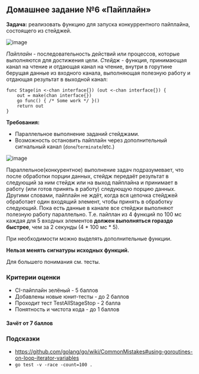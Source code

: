## Домашнее задание №6 «Пайплайн»
**Задача:** реализовать функцию для запуска конкуррентного пайплайна, состоящего из стейджей.

![image](https://github.com/user-attachments/assets/e0ba8726-3ecf-4ce5-b6e7-f797281e3eba)


*Пайплайн* - последовательность действий или процессов, которые выполняются для достижения цели.
*Стейдж* - функция, принимающая канал на чтение и отдающая канал на чтение, внутри в горутине берущая данные из входного канала, выполняющая полезную работу и отдающая результат в выходной канал:
```golang
func Stage(in <-chan interface{}) (out <-chan interface{}) {
    out = make(chan interface{})
    go func() { /* Some work */ }()
    return out
}
```

**Требования:**
- Параллельное выполнение заданий стейджами.
- Возможность остановить пайплайн через дополнительный  сигнальный канал (`done`/`terminate`/etc.)

![image](https://github.com/user-attachments/assets/19461acf-384d-45b2-9040-024a24976b07)

Параллельное(конкурентное) выполнение задач подразумевает, что после обработки порции данных, стейдж передаёт результат в следующий за ним стейдж или на выход пайплайна и принимает в работу (или готов принять в работу) следующую порцию данных. Другими словами, пайплайн не ждёт, когда вся цепочка стейджей обработает один входящий элемент, чтобы принять в обработку следующий. Пока есть данные в канале все стейджи выполняют полезную работу параллельно.
Т.е. пайплан из 4 функций по 100 мс каждая для 5 входных элементов **должен выполняться
гораздо быстрее**, чем за 2 секунды (4 * 100 мс * 5).

При необходимости можно выделять дополнительные функции.

**Нельзя менять сигнатуры исходных функций.**

Для большего понимания см. тесты.

### Критерии оценки
- CI-пайплайн зелёный - 5 баллов
- Добавлены новые юнит-тесты - до 2 баллов
- Проходит тест TestAllStageStop - 2 балла
- Понятность и чистота кода - до 1 баллов

#### Зачёт от 7 баллов

### Подсказки
- https://github.com/golang/go/wiki/CommonMistakes#using-goroutines-on-loop-iterator-variables
- `go test -v -race -count=100 .`